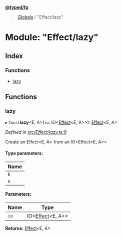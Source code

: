 **[@typed/fp](../README.md)**

> [Globals](../globals.md) / "Effect/lazy"

# Module: "Effect/lazy"

## Index

### Functions

* [lazy](_effect_lazy_.md#lazy)

## Functions

### lazy

▸ `Const`**lazy**\<E, A>(`io`: IO\<[Effect](_effect_effect_.effect.md)\<E, A>>): [Effect](_effect_effect_.effect.md)\<E, A>

*Defined in [src/Effect/lazy.ts:9](https://github.com/TylorS/typed-fp/blob/559f273/src/Effect/lazy.ts#L9)*

Create an Effect<E, A> from an IO<Effect<E, A>>

#### Type parameters:

Name |
------ |
`E` |
`A` |

#### Parameters:

Name | Type |
------ | ------ |
`io` | IO\<[Effect](_effect_effect_.effect.md)\<E, A>> |

**Returns:** [Effect](_effect_effect_.effect.md)\<E, A>
